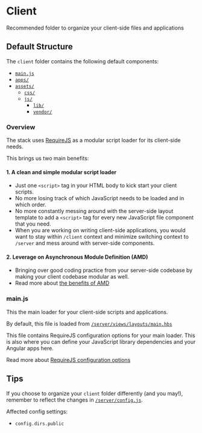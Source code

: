 # Client

Recommended folder to organize your client-side files and applications

## Default Structure

The ```client``` folder contains the following default components:

* [```main.js```](main.js)
* [```apps/```](apps/)
* [```assets/```](assets/)
    * [```css/```](assets/css/)
    * [```js/```](assets/js/)
        * [```lib/```](assets/js/lib/)
        * [```vendor/```](assets/js/vendor/)


### Overview
The stack uses [RequireJS](http://requirejs.org) as a modular script loader for its client-side needs.

This brings us two main benefits:

#### 1. A clean and simple modular script loader
* Just one ```<script>``` tag in your HTML body to kick start your client scripts.
* No more losing track of which JavaScript needs to be loaded and in which order.
* No more constantly messing around with the server-side layout template to add a ```<script>``` tag for every
new JavaScript file component that you need.
* When you are working on writing client-side applications, you would want to stay within ```/client``` context and minimize switching context to ```/server``` and mess around with server-side components.

#### 2. Leverage on Asynchronous Module Definition (AMD) 
* Bringing over good coding practice from your server-side codebase by making your client codebase modular as well.
* Read more about [the benefits of AMD](http://requirejs.org/docs/whyamd.html)

### main.js
This the main loader for your client-side scripts and applications.

By default, this file is loaded from [```/server/views/layouts/main.hbs```](../server/views/layouts/main.hbs)

This file contains RequireJS configuration options for your main loader. This is also where you can define your JavaScript library dependencies and your Angular apps here.

Read more about [RequireJS configuration options](http://requirejs.org/docs/api.html#config)


## Tips
If you choose to organize your ```client``` folder differently (and you may!), 
remember to reflect the changes in [```/server/config.js```](../server/config.js).

Affected config settings:

* ```config.dirs.public```

